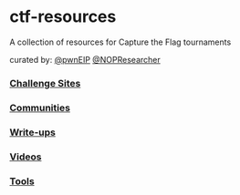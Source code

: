 # ctf-resources
A collection of resources for Capture the Flag tournaments

curated by: [@pwnEIP](https://twitter.com/pwneip)
            [@NOPResearcher](https://twitter.com/nopresearcher)

### [Challenge Sites](challengesites.md)
### [Communities](communities.md)
### [Write-ups](writeups.md)
### [Videos](videos.md)
### [Tools](tools.md)
